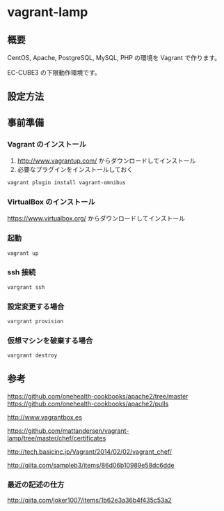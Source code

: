 vagrant-lamp
=============

## 概要

﻿CentOS, Apache, PostgreSQL, MySQL, PHP の環境を Vagrant で作ります。

EC-CUBE3 の下限動作環境です。

## 設定方法

## 事前準備

### Vagrant のインストール

1. <http://www.vagrantup.com/> からダウンロードしてインストール
2. 必要なプラグインをインストールしておく

```sh
vagrant plugin install vagrant-omnibus
```

### VirtualBox のインストール

<https://www.virtualbox.org/> からダウンロードしてインストール

### 起動

```sh
vagrant up
```

### ssh 接続

```sh
vargrant ssh
```

### 設定変更する場合

```sh
vargrant provision
```

### 仮想マシンを破棄する場合

```sh
vargrant destroy
```

## 参考

https://github.com/onehealth-cookbooks/apache2/tree/master
https://github.com/onehealth-cookbooks/apache2/pulls

http://www.vagrantbox.es

https://github.com/mattandersen/vagrant-lamp/tree/master/chef/certificates

http://tech.basicinc.jp/Vagrant/2014/02/02/vagrant_chef/

http://qiita.com/sampleb3/items/86d06b10989e58dc6dde

### 最近の記述の仕方
http://qiita.com/joker1007/items/1b62e3a36b4f435c53a2
